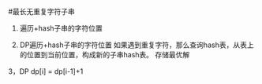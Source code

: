 #最长无重复字符子串

1. 遍历+hash子串的字符位置

2. DP遍历+hash子串的字符位置
如果遇到重复字符，那么查询hash表，从表上的位置到当前位置，构成新的子串hash表。
存储最优解

3，DP
dp[i] = dp[i-1]+1